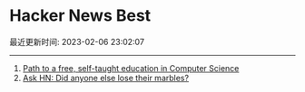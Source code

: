 # Hacker News Best

最近更新时间: 2023-02-06 23:02:07

--- 
1. [Path to a free, self-taught education in Computer Science](https://github.com/ossu/computer-science) 
2. [Ask HN: Did anyone else lose their marbles?](https://news.ycombinator.com/item?id=34673949) 
